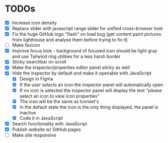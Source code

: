 # TODOs

- [x] Increase icon density
- [x] Replace slider with javascript range slider for unified cross-browser look
- [x] Fix the huge GitHub logo "flash" on load bug (get content paint pictures from lighthouse and analyse them before trying to fix it)
- [ ] Make favicon
- [x] Improve focus look - background of focused icon should be light gray and use Tailwind ring utilities for a less harsh border
- [x] Sticky searchbar on scroll
- [x] Make the inspector/properties editor panel sticky as well
- [x] Hide the inspector by default and make it openable with JavaScript
	- [x] Design in Figma
	- [x] If the user selects an icon the inspector panel will automatically open
	- [x] If no icon is selected the inspector panel will display the text "please select an icon to view icon properties"
	- [x] The icon will be the same as Iconset's
	- [x] In the default state the icon is the only thing displayed, the panel is inactive
	- [x] Code it in JavaScript
- [x] Search functionality with JavaScript
- [x] Publish website w/ GitHub pages
- [ ] Make site responsive
